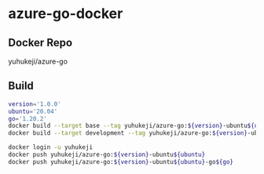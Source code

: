 # azure-go-docker

## Docker Repo

yuhukeji/azure-go

## Build

``` bash
version='1.0.0'
ubuntu='20.04'
go='1.20.2'
docker build --target base --tag yuhukeji/azure-go:${version}-ubuntu${ubuntu} .
docker build --target development --tag yuhukeji/azure-go:${version}-ubuntu${ubuntu}-go${go} .

docker login -u yuhukeji
docker push yuhukeji/azure-go:${version}-ubuntu${ubuntu}
docker push yuhukeji/azure-go:${version}-ubuntu${ubuntu}-go${go}
```
